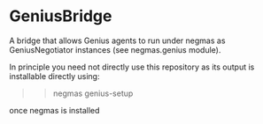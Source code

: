 # GeniusBridge

A bridge that allows Genius agents to run under negmas as GeniusNegotiator instances (see negmas.genius module).

In principle you need not directly use this repository as its output is installable directly using:

>> negmas genius-setup

once negmas is installed
